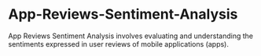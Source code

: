 # App-Reviews-Sentiment-Analysis
App Reviews Sentiment Analysis involves evaluating and understanding the sentiments expressed in user reviews of mobile applications (apps).
